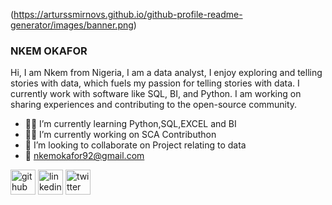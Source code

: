 (https://arturssmirnovs.github.io/github-profile-readme-generator/images/banner.png)
### NKEM OKAFOR
Hi, I am Nkem from Nigeria, I am a data analyst, I enjoy exploring and telling stories with data, which fuels my passion for telling stories with data. I currently work with software like SQL, BI, and Python. I am working on sharing experiences and contributing to the open-source community.

- 📖📖 I’m currently learning Python,SQL,EXCEL and BI
- 👩‍💻 I’m currently working on SCA Contributhon 
- 👯 I’m looking to collaborate on Project relating to data 
- 📧 nkemokafor92@gmail.com 
  
[<img src='https://cdn.jsdelivr.net/npm/simple-icons@3.0.1/icons/github.svg' alt='github' height='40'>](https://github.com/Nkem23)  [<img src='https://cdn.jsdelivr.net/npm/simple-icons@3.0.1/icons/linkedin.svg' alt='linkedin' height='40'>](https://www.linkedin.com/in/https://www.linkedin.com/in/nkemokafor01/)  [<img src='https://cdn.jsdelivr.net/npm/simple-icons@3.0.1/icons/twitter.svg' alt='twitter' height='40'>](https://twitter.com/@nkemokafor92)  


